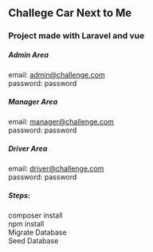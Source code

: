 ## Challege Car Next to Me

### Project made with Laravel and vue

##### Admin Area
email: admin@challenge.com<br>
password: password<br>

##### Manager Area
email: manager@challenge.com<br>
password: password<br>

##### Driver Area
email: driver@challenge.com<br>
password: password<br>

##### Steps:
composer install <br>
npm install<br>
Migrate Database<br>
Seed Database<br>
